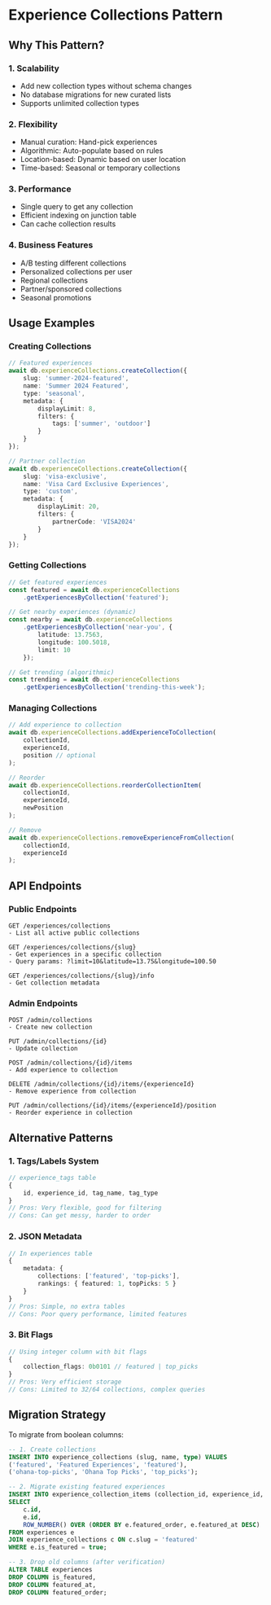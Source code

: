 # Experience Collections Pattern

## Why This Pattern?

### 1. **Scalability**
- Add new collection types without schema changes
- No database migrations for new curated lists
- Supports unlimited collection types

### 2. **Flexibility**
- Manual curation: Hand-pick experiences
- Algorithmic: Auto-populate based on rules
- Location-based: Dynamic based on user location
- Time-based: Seasonal or temporary collections

### 3. **Performance**
- Single query to get any collection
- Efficient indexing on junction table
- Can cache collection results

### 4. **Business Features**
- A/B testing different collections
- Personalized collections per user
- Regional collections
- Partner/sponsored collections
- Seasonal promotions

## Usage Examples

### Creating Collections
```typescript
// Featured experiences
await db.experienceCollections.createCollection({
    slug: 'summer-2024-featured',
    name: 'Summer 2024 Featured',
    type: 'seasonal',
    metadata: {
        displayLimit: 8,
        filters: { 
            tags: ['summer', 'outdoor'] 
        }
    }
});

// Partner collection
await db.experienceCollections.createCollection({
    slug: 'visa-exclusive',
    name: 'Visa Card Exclusive Experiences',
    type: 'custom',
    metadata: {
        displayLimit: 20,
        filters: { 
            partnerCode: 'VISA2024' 
        }
    }
});
```

### Getting Collections
```typescript
// Get featured experiences
const featured = await db.experienceCollections
    .getExperiencesByCollection('featured');

// Get nearby experiences (dynamic)
const nearby = await db.experienceCollections
    .getExperiencesByCollection('near-you', {
        latitude: 13.7563,
        longitude: 100.5018,
        limit: 10
    });

// Get trending (algorithmic)
const trending = await db.experienceCollections
    .getExperiencesByCollection('trending-this-week');
```

### Managing Collections
```typescript
// Add experience to collection
await db.experienceCollections.addExperienceToCollection(
    collectionId, 
    experienceId,
    position // optional
);

// Reorder
await db.experienceCollections.reorderCollectionItem(
    collectionId,
    experienceId,
    newPosition
);

// Remove
await db.experienceCollections.removeExperienceFromCollection(
    collectionId,
    experienceId
);
```

## API Endpoints

### Public Endpoints
```
GET /experiences/collections
- List all active public collections

GET /experiences/collections/{slug}
- Get experiences in a specific collection
- Query params: ?limit=10&latitude=13.75&longitude=100.50

GET /experiences/collections/{slug}/info
- Get collection metadata
```

### Admin Endpoints
```
POST /admin/collections
- Create new collection

PUT /admin/collections/{id}
- Update collection

POST /admin/collections/{id}/items
- Add experience to collection

DELETE /admin/collections/{id}/items/{experienceId}
- Remove experience from collection

PUT /admin/collections/{id}/items/{experienceId}/position
- Reorder experience in collection
```

## Alternative Patterns

### 1. **Tags/Labels System**
```typescript
// experience_tags table
{
    id, experience_id, tag_name, tag_type
}
// Pros: Very flexible, good for filtering
// Cons: Can get messy, harder to order
```

### 2. **JSON Metadata**
```typescript
// In experiences table
{
    metadata: {
        collections: ['featured', 'top-picks'],
        rankings: { featured: 1, topPicks: 5 }
    }
}
// Pros: Simple, no extra tables
// Cons: Poor query performance, limited features
```

### 3. **Bit Flags**
```typescript
// Using integer column with bit flags
{
    collection_flags: 0b0101 // featured | top_picks
}
// Pros: Very efficient storage
// Cons: Limited to 32/64 collections, complex queries
```

## Migration Strategy

To migrate from boolean columns:

```sql
-- 1. Create collections
INSERT INTO experience_collections (slug, name, type) VALUES
('featured', 'Featured Experiences', 'featured'),
('ohana-top-picks', 'Ohana Top Picks', 'top_picks');

-- 2. Migrate existing featured experiences
INSERT INTO experience_collection_items (collection_id, experience_id, position)
SELECT 
    c.id,
    e.id,
    ROW_NUMBER() OVER (ORDER BY e.featured_order, e.featured_at DESC)
FROM experiences e
JOIN experience_collections c ON c.slug = 'featured'
WHERE e.is_featured = true;

-- 3. Drop old columns (after verification)
ALTER TABLE experiences 
DROP COLUMN is_featured,
DROP COLUMN featured_at,
DROP COLUMN featured_order;
```